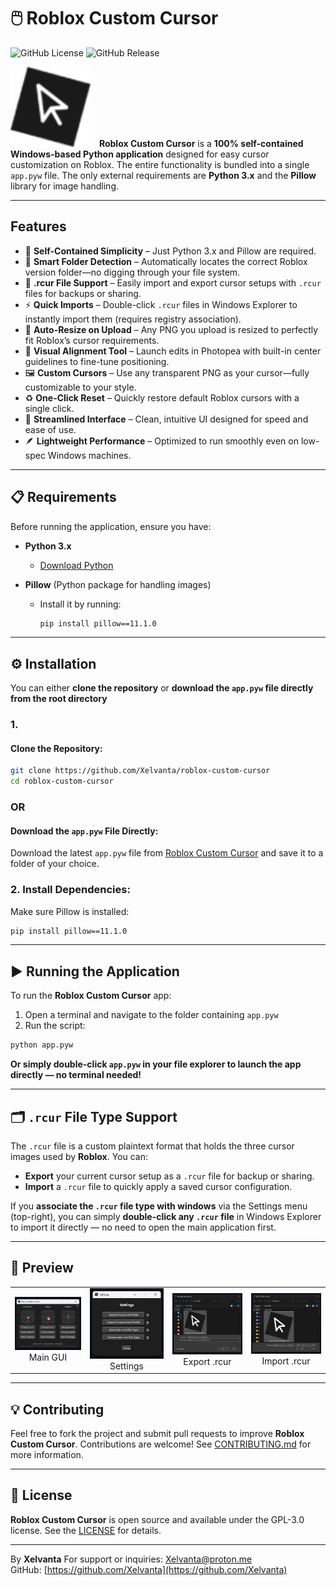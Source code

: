 # 🖱️ Roblox Custom Cursor

![GitHub License](https://img.shields.io/github/license/Xelvanta/roblox-custom-cursor?label=License\&color=orange)
![GitHub Release](https://img.shields.io/github/v/release/Xelvanta/roblox-custom-cursor?include_prereleases\&label=Release\&color=green)

<p align="left">
  <img src="assets/RobloxCustomCursorIcon.png" width="128" style="margin-right: 10px;">
  <strong>Roblox Custom Cursor</strong> is a <strong>100% self-contained Windows-based Python application</strong> designed for easy cursor customization on Roblox.  
  The entire functionality is bundled into a single <code>app.pyw</code> file.  
  The only external requirements are <strong>Python 3.x</strong> and the <strong>Pillow</strong> library for image handling.
</p>

---

## Features

* 🐍 **Self-Contained Simplicity** – Just Python 3.x and Pillow are required.
* 📁 **Smart Folder Detection** – Automatically locates the correct Roblox version folder—no digging through your file system.
* 💾 **.rcur File Support** – Easily import and export cursor setups with `.rcur` files for backups or sharing.
* ⚡ **Quick Imports** – Double-click `.rcur` files in Windows Explorer to instantly import them (requires registry association).
* 📐 **Auto-Resize on Upload** – Any PNG you upload is resized to perfectly fit Roblox’s cursor requirements.
* 🎯 **Visual Alignment Tool** – Launch edits in Photopea with built-in center guidelines to fine-tune positioning.
* 🖼️ **Custom Cursors** – Use any transparent PNG as your cursor—fully customizable to your style.
* ♻️ **One-Click Reset** – Quickly restore default Roblox cursors with a single click.
* 🧼 **Streamlined Interface** – Clean, intuitive UI designed for speed and ease of use.
* 🪶 **Lightweight Performance** – Optimized to run smoothly even on low-spec Windows machines.

---

## 📋 Requirements

Before running the application, ensure you have:

* **Python 3.x**

  * [Download Python](https://www.python.org/downloads/)
* **Pillow** (Python package for handling images)

  * Install it by running:

    ```bash
    pip install pillow==11.1.0
    ```

---

## ⚙️ Installation

You can either **clone the repository** or **download the `app.pyw` file directly from the root directory**

### 1.
#### Clone the Repository:

```bash
git clone https://github.com/Xelvanta/roblox-custom-cursor
cd roblox-custom-cursor
```

### OR

#### Download the `app.pyw` File Directly:

Download the latest `app.pyw` file from [Roblox Custom Cursor](https://github.com/Xelvanta/roblox-custom-cursor) and save it to a folder of your choice.

### 2. Install Dependencies:

Make sure Pillow is installed:

```bash
pip install pillow==11.1.0
```

---

## ▶️ Running the Application

To run the **Roblox Custom Cursor** app:

1. Open a terminal and navigate to the folder containing `app.pyw`
2. Run the script:

```bash
python app.pyw
```

**Or simply double-click `app.pyw` in your file explorer to launch the app directly — no terminal needed!**

---

## 🗂️ `.rcur` File Type Support

The `.rcur` file is a custom plaintext format that holds the three cursor images used by **Roblox**. You can:

* **Export** your current cursor setup as a `.rcur` file for backup or sharing.
* **Import** a `.rcur` file to quickly apply a saved cursor configuration.

If you **associate the `.rcur` file type with windows** via the Settings menu (top-right), you can simply **double-click any `.rcur` file** in Windows Explorer to import it directly — no need to open the main application first.

---


## 📸 Preview

<table>
  <tr>
    <td align="center">
      <img src="assets/preview/RCC_Main_GUI_v1.3.1.png" width="200"/><br>Main GUI
    </td>
    <td align="center">
      <img src="assets/preview/RCC_Settings_v1.7.2.png" width="200"/><br>Settings
    </td>
    <td align="center">
      <img src="assets/preview/Export_RCUR_v1.6.6.png" width="200"/><br>Export .rcur
    </td>
    <td align="center">
      <img src="assets/preview/Import_RCUR_v1.6.6.png" width="200"/><br>Import .rcur
    </td>
  </tr>
</table>

---

## 💡 Contributing

Feel free to fork the project and submit pull requests to improve **Roblox Custom Cursor**. Contributions are welcome! See [CONTRIBUTING.md](CONTRIBUTING.md) for more information.

---

## 📝 License

**Roblox Custom Cursor** is open source and available under the GPL-3.0 license. See the [LICENSE](LICENSE) for details.

---

By **Xelvanta**
For support or inquiries: [Xelvanta@proton.me](mailto:Xelvanta@proton.me)  
GitHub: [https://github.com/Xelvanta](https://github.com/Xelvanta)